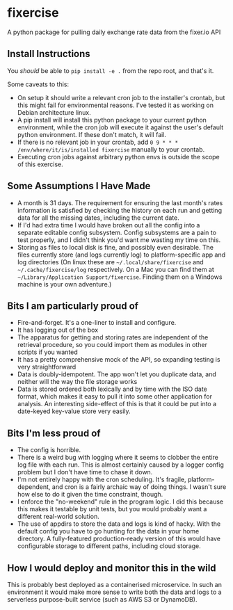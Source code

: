 # fixercise
A python package for pulling daily exchange rate data from the fixer.io API

## Install Instructions

You *should* be able to `pip install -e .` from the repo root, and that's it.

Some caveats to this:

- On setup it should write a relevant cron job to the installer's crontab, but this might fail for environmental reasons. I've tested it as working on Debian architecture linux.
- A pip install will install this python package to your current python environment, while the cron job will execute it against the user's default python environment. If these don't match, it will fail.
- If there is no relevant job in your crontab, add `0 9 * * * /env/where/it/is/installed fixercise` manually to your crontab.
- Executing cron jobs against arbitrary python envs is outside the scope of this exercise.

## Some Assumptions I Have Made
- A month is 31 days. The requirement for ensuring the last month's rates information is satisfied by checking the history on each run and getting data for all the missing dates, including the current date.
- If I'd had extra time I would have broken out all the config into a separate editable config subsystem. Config subsystems are a pain to test properly, and I didn't think you'd want me wasting my time on this.
- Storing as files to local disk is fine, and possibly even desirable. The files currently store (and logs currently log) to platform-specific app and log directories (On linux these are `~/.local/share/fixercise` and `~/.cache/fixercise/log` respectively. On a Mac you can find them at `~/Library/Application Support/fixercise`. Finding them on a Windows machine is your own adventure.)

## Bits I am particularly proud of
- Fire-and-forget. It's a one-liner to install and configure.
- It has logging out of the box
- The apparatus for getting and storing rates are independent of the retrieval procedure, so you could import them as modules in other scripts if you wanted
- It has a pretty comprehensive mock of the API, so expanding testing is very straightforward
- Data is doubly-idempotent. The app won't let you duplicate data, and neither will the way the file storage works
- Data is stored ordered both lexically and by time with the ISO date format, which makes it easy to pull it into some other application for analysis. An interesting side-effect of this is that it could be put into a date-keyed key-value store very easily.

## Bits I'm less proud of
- The config is horrible.
- There is a weird bug with logging where it seems to clobber the entire log file with each run. This is almost certainly caused by a logger config problem but I don't have time to chase it down.
- I'm not entirely happy with the cron scheduling. It's fragile, platform-dependent, and cron is a fairly archaic way of doing things. I wasn't sure how else to do it given the time constraint, though.
- I enforce the "no-weekend" rule in the program logic. I did this because this makes it testable by unit tests, but you would probably want a different real-world solution.
- The use of appdirs to store the data and logs is kind of hacky. With the default config you have to go hunting for the data in your home directory. A fully-featured production-ready version of this would have configurable storage to different paths, including cloud storage.

## How I would deploy and monitor this in the wild
This is probably best deployed as a containerised microservice. In such an environment it would make more sense to write both the data and logs to a serverless purpose-built service (such as AWS S3 or DynamoDB).
